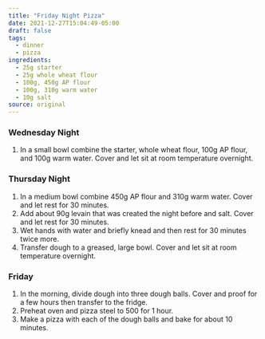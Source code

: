 ```yaml
---
title: "Friday Night Pizza"
date: 2021-12-27T15:04:49-05:00
draft: false
tags:
  - dinner
  - pizza
ingredients:
  - 25g starter
  - 25g whole wheat flour
  - 100g, 450g AP flour
  - 100g, 310g warm water
  - 10g salt
source: original
---
```


### Wednesday Night
1. In a small bowl combine the starter, whole wheat flour, 100g AP flour, and 100g warm water. Cover and let sit at room temperature overnight.

### Thursday Night
1. In a medium bowl combine 450g AP flour and 310g warm water. Cover and let rest for 30 minutes.
2. Add about 90g levain that was created the night before and salt. Cover and let rest for 30 minutes.
3. Wet hands with water and briefly knead and then rest for 30 minutes twice more.
4. Transfer dough to a greased, large bowl. Cover and let sit at room temperature overnight.

### Friday
1. In the morning, divide dough into three dough balls. Cover and proof for a few hours then transfer to the fridge.
2. Preheat oven and pizza steel to 500 for 1 hour.
3. Make a pizza with each of the dough balls and bake for about 10 minutes.
